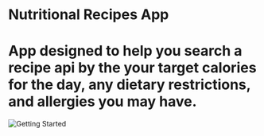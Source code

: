 # Nutritional Recipes App

# App designed to help you search a recipe api by the your target calories for the day, any dietary restrictions, and allergies you may have.

![Getting Started](../src/img/app-screenshot.png)
